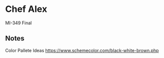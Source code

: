 # Chef Alex
MI-349 Final


## Notes
Color Pallete Ideas
https://www.schemecolor.com/black-white-brown.php
